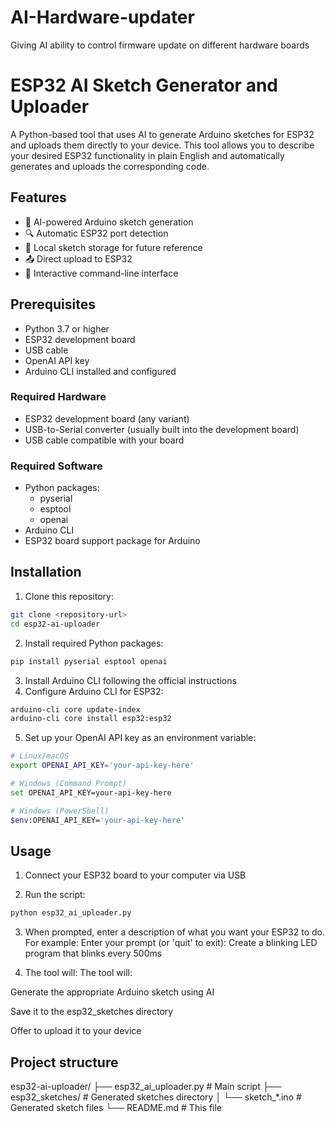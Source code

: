 # AI-Hardware-updater
Giving AI ability to control firmware update on different hardware boards

# ESP32 AI Sketch Generator and Uploader

A Python-based tool that uses AI to generate Arduino sketches for ESP32 and uploads them directly to your device. This tool allows you to describe your desired ESP32 functionality in plain English and automatically generates and uploads the corresponding code.

## Features

- 🤖 AI-powered Arduino sketch generation
- 🔍 Automatic ESP32 port detection
- 💾 Local sketch storage for future reference
- 📤 Direct upload to ESP32
- 🔄 Interactive command-line interface

## Prerequisites

- Python 3.7 or higher
- ESP32 development board
- USB cable
- OpenAI API key
- Arduino CLI installed and configured

### Required Hardware

- ESP32 development board (any variant)
- USB-to-Serial converter (usually built into the development board)
- USB cable compatible with your board

### Required Software

- Python packages:
  - pyserial
  - esptool
  - openai
- Arduino CLI
- ESP32 board support package for Arduino

## Installation

1. Clone this repository:
```bash
git clone <repository-url>
cd esp32-ai-uploader
```

2. Install required Python packages:
```bash
pip install pyserial esptool openai
```

3. Install Arduino CLI following the official instructions
4. Configure Arduino CLI for ESP32:
```bash
arduino-cli core update-index
arduino-cli core install esp32:esp32
```

5. Set up your OpenAI API key as an environment variable:
```bash
# Linux/macOS
export OPENAI_API_KEY='your-api-key-here'

# Windows (Command Prompt)
set OPENAI_API_KEY=your-api-key-here

# Windows (PowerShell)
$env:OPENAI_API_KEY='your-api-key-here'
```

## Usage
1. Connect your ESP32 board to your computer via USB

2. Run the script:
```bash
python esp32_ai_uploader.py
```
3. When prompted, enter a description of what you want your ESP32 to do. For example:
   Enter your prompt (or 'quit' to exit): Create a blinking LED program that blinks every 500ms
   
4. The tool will:
   The tool will:

Generate the appropriate Arduino sketch using AI

Save it to the esp32_sketches directory

Offer to upload it to your device


## Project structure 
esp32-ai-uploader/
├── esp32_ai_uploader.py     # Main script
├── esp32_sketches/          # Generated sketches directory
│   └── sketch_*.ino         # Generated sketch files
└── README.md                # This file





